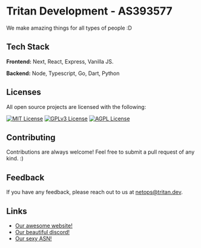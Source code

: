 
# Tritan Development - AS393577
We make amazing things for all types of people :D 


## Tech Stack

**Frontend:** Next, React, Express, Vanilla JS.

**Backend:** Node, Typescript, Go, Dart, Python


## Licenses

All open source projects are licensed with the following:

[![MIT License](https://img.shields.io/badge/License-MIT-green.svg)](https://choosealicense.com/licenses/mit/)
[![GPLv3 License](https://img.shields.io/badge/License-GPL%20v3-yellow.svg)](https://opensource.org/licenses/)
[![AGPL License](https://img.shields.io/badge/license-AGPL-blue.svg)](http://www.gnu.org/licenses/agpl-3.0)


## Contributing

Contributions are always welcome! Feel  free to submit a pull request of any kind. :)


## Feedback

If you have any feedback, please reach out to us at netops@tritan.dev.


## Links

 - [Our awesome website!](https://tritan.dev)
- [Our beautiful discord!](https://discord.gg/http)
- [Our sexy ASN!](https://bgp.tools/as393577)




